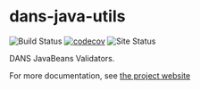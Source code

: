 dans-java-utils
===============

![Build Status](https://github.com/DANS-KNAW/dans-validation-lib/actions/workflows/build.yml/badge.svg)
[![codecov](https://codecov.io/gh/DANS-KNAW/dans-validation-lib/branch/master/graph/badge.svg)](https://codecov.io/gh/DANS-KNAW/dans-validation-lib)
![Site Status](https://github.com/DANS-KNAW/dans-validation-lib/actions/workflows/docs.yml/badge.svg)

DANS JavaBeans Validators.

For more documentation, see [the project website](https://dans-knaw.github.io/dans-validation-lib/)

